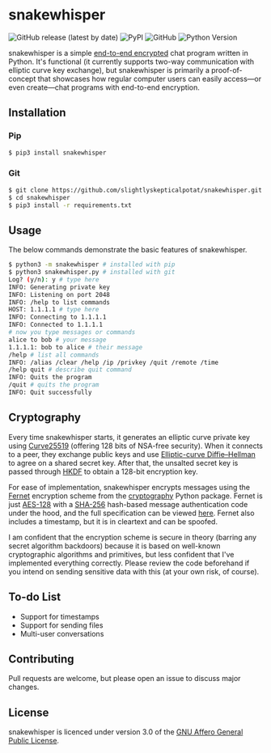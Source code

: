 # snakewhisper
![GitHub release (latest by date)](https://img.shields.io/github/v/release/slightlyskepticalpotat/snakewhisper?style=flat-square)
![PyPI](https://img.shields.io/pypi/v/snakewhisper?style=flat-square)
![GitHub](https://img.shields.io/github/license/slightlyskepticalpotat/snakewhisper?style=flat-square)
![Python Version](https://img.shields.io/badge/python-%3E%3D%203.6-blue?style=flat-square)

snakewhisper is a simple [end-to-end encrypted](https://en.wikipedia.org/wiki/End-to-end_encryption) chat program written in Python. It's functional (it currently supports two-way communication with elliptic curve key exchange), but snakewhisper is primarily a proof-of-concept that showcases how regular computer users can easily access—or even create—chat programs with end-to-end encryption.

## Installation

### Pip
```bash
$ pip3 install snakewhisper
```

### Git
```bash
$ git clone https://github.com/slightlyskepticalpotat/snakewhisper.git
$ cd snakewhisper
$ pip3 install -r requirements.txt
```

## Usage
The below commands demonstrate the basic features of snakewhisper.  
```bash
$ python3 -m snakewhisper # installed with pip
$ python3 snakewhisper.py # installed with git
Log? (y/n): y # type here
INFO: Generating private key
INFO: Listening on port 2048
INFO: /help to list commands
HOST: 1.1.1.1 # type here
INFO: Connecting to 1.1.1.1
INFO: Connected to 1.1.1.1
# now you type messages or commands
alice to bob # your message
1.1.1.1: bob to alice # their message
/help # list all commands
INFO: /alias /clear /help /ip /privkey /quit /remote /time
/help quit # describe quit command
INFO: Quits the program
/quit # quits the program
INFO: Quit successfully
```

## Cryptography
Every time snakewhisper starts, it generates an elliptic curve private key using [Curve25519](https://en.wikipedia.org/wiki/Curve25519) (offering 128 bits of NSA-free security). When it connects to a peer, they exchange public keys and use [Elliptic-curve Diffie–Hellman](https://en.wikipedia.org/wiki/Elliptic-curve_Diffie%E2%80%93Hellman) to agree on a shared secret key. After that, the unsalted secret key is passed through [HKDF](https://en.wikipedia.org/wiki/HKDF) to obtain a 128-bit encryption key.

For ease of implementation, snakewhisper encrypts messages using the [Fernet](https://cryptography.io/en/latest/fernet/) encryption scheme from the [cryptography](https://github.com/pyca/cryptography) Python package. Fernet is just [AES-128](https://en.wikipedia.org/wiki/Advanced_Encryption_Standard) with a [SHA-256](https://en.wikipedia.org/wiki/SHA-2) hash-based message authentication code under the hood, and the full specification can be viewed [here](https://github.com/fernet/spec/blob/master/Spec.md). Fernet also includes a timestamp, but it is in cleartext and can be spoofed.

I am confident that the encryption scheme is secure in theory (barring any secret algorithm backdoors) because it is based on well-known cryptographic algorithms and primitives, but less confident that I've implemented everything correctly. Please review the code beforehand if you intend on sending sensitive data with this (at your own risk, of course).

## To-do List
- Support for timestamps
- Support for sending files
- Multi-user conversations

## Contributing
Pull requests are welcome, but please open an issue to discuss major changes.

## License
snakewhisper is licenced under version 3.0 of the [GNU Affero General Public License](https://github.com/slightlyskepticalpotat/snakewhisper/blob/main/LICENSE).
